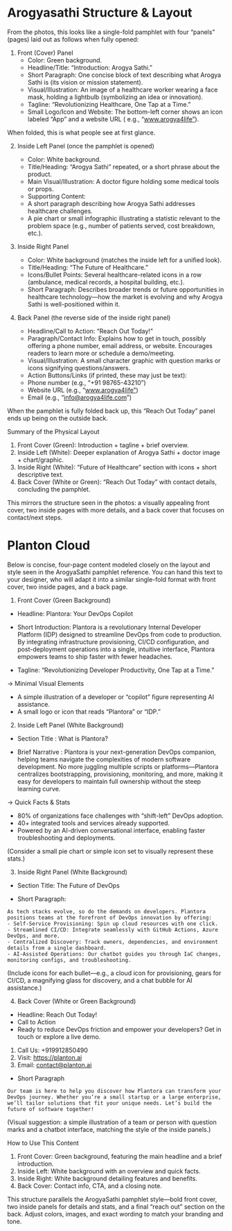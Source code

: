 # Arogyasathi Structure & Layout

From the photos, this looks like a single-fold pamphlet with four “panels” (pages) laid out as follows when fully
opened:

1. Front (Cover) Panel 
   * Color: Green background.
   * Headline/Title: “Introduction: Arogya Sathi.”
   * Short Paragraph: One concise block of text describing what Arogya Sathi is (its vision or mission statement).
   * Visual/Illustration: An image of a healthcare worker wearing a face mask, holding a lightbulb (symbolizing an idea
      or innovation).
   * Tagline: “Revolutionizing Healthcare, One Tap at a Time.”
   * Small Logo/Icon and Website: The bottom-left corner shows an icon labeled “App” and a website URL (
      e.g., “www.arogya4life”).

When folded, this is what people see at first glance.

2. Inside Left Panel (once the pamphlet is opened)
   * Color: White background.
   * Title/Heading: “Arogya Sathi” repeated, or a short phrase about the product.
   * Main Visual/Illustration: A doctor figure holding some medical tools or props.
   * Supporting Content:
   * A short paragraph describing how Arogya Sathi addresses healthcare challenges.
   * A pie chart or small infographic illustrating a statistic relevant to the problem space (e.g., number of patients
      served, cost breakdown, etc.).

3. Inside Right Panel
   * Color: White background (matches the inside left for a unified look).
   * Title/Heading: “The Future of Healthcare.”
   * Icons/Bullet Points: Several healthcare-related icons in a row (ambulance, medical records, a hospital building,
      etc.).
   * Short Paragraph: Describes broader trends or future opportunities in healthcare technology—how the market is
      evolving and why Arogya Sathi is well-positioned within it.

4. Back Panel (the reverse side of the inside right panel)
   * Headline/Call to Action: “Reach Out Today!”
   * Paragraph/Contact Info: Explains how to get in touch, possibly offering a phone number, email address, or website.
      Encourages readers to learn more or schedule a demo/meeting.
   * Visual/Illustration: A small character graphic with question marks or icons signifying questions/answers.
   * Action Buttons/Links (if printed, these may just be text):
   * Phone number (e.g., “+91 98765-43210”)
   * Website URL (e.g., “www.arogya4life”)
   * Email (e.g., “info@arogya4life.com”)

When the pamphlet is fully folded back up, this “Reach Out Today” panel ends up being on the outside back.

Summary of the Physical Layout

1. Front Cover (Green): Introduction + tagline + brief overview.
2. Inside Left (White): Deeper explanation of Arogya Sathi + doctor image + chart/graphic.
3. Inside Right (White): “Future of Healthcare” section with icons + short descriptive text.
4. Back Cover (White or Green): “Reach Out Today” with contact details, concluding the pamphlet.

This mirrors the structure seen in the photos: a visually appealing front cover, two inside pages with more details, and
a back cover that focuses on contact/next steps.

# Planton Cloud

Below is concise, four-page content modeled closely on the layout and style seen in the ArogyaSathi pamphlet reference. You can hand this text to your designer, who will adapt it into a similar single-fold format with front cover, two inside pages, and a back page.

1. Front Cover (Green Background)

* Headline: Plantora: Your DevOps Copilot

* Short Introduction: Plantora is a revolutionary Internal Developer Platform (IDP) designed to streamline DevOps from code to production. By integrating infrastructure provisioning, CI/CD configuration, and post-deployment operations into a single, intuitive interface, Plantora empowers teams to ship faster with fewer headaches.

* Tagline: “Revolutionizing Developer Productivity, One Tap at a Time.”

-> Minimal Visual Elements

* A simple illustration of a developer or “copilot” figure representing AI assistance.
* A small logo or icon that reads “Plantora” or “IDP.”

2. Inside Left Panel (White Background)

* Section Title : What is Plantora?

* Brief Narrative : Plantora is your next-generation DevOps companion, helping teams navigate the complexities of modern software development. No more juggling multiple scripts or platforms—Plantora centralizes bootstrapping, provisioning, monitoring, and more, making it easy for developers to maintain full ownership without the steep learning curve.

-> Quick Facts & Stats

* 80% of organizations face challenges with “shift-left” DevOps adoption.
* 40+ integrated tools and services already supported.
* Powered by an AI-driven conversational interface, enabling faster troubleshooting and deployments.

(Consider a small pie chart or simple icon set to visually represent these stats.)

3. Inside Right Panel (White Background)

* Section Title: The Future of DevOps

* Short Paragraph: 

```
As tech stacks evolve, so do the demands on developers. Plantora positions teams at the forefront of DevOps innovation by offering:
- Self-Service Provisioning: Spin up cloud resources with one click.
- Streamlined CI/CD: Integrate seamlessly with GitHub Actions, Azure DevOps, and more.
- Centralized Discovery: Track owners, dependencies, and environment details from a single dashboard.
- AI-Assisted Operations: Our chatbot guides you through IaC changes, monitoring configs, and troubleshooting.
```

(Include icons for each bullet—e.g., a cloud icon for provisioning, gears for CI/CD, a magnifying glass for discovery, and a chat bubble for AI assistance.)

4. Back Cover (White or Green Background)

* Headline: Reach Out Today!
* Call to Action
* Ready to reduce DevOps friction and empower your developers? Get in touch or explore a live demo.
 
1.	Call Us: +919912850490
2.	Visit: https://planton.ai
3.	Email: contact@planton.ai

* Short Paragraph

```
Our team is here to help you discover how Plantora can transform your DevOps journey. Whether you’re a small startup or a large enterprise, we’ll tailor solutions that fit your unique needs. Let’s build the future of software together!
```

(Visual suggestion: a simple illustration of a team or person with question marks and a chatbot interface, matching the style of the inside panels.)

How to Use This Content
1.	Front Cover: Green background, featuring the main headline and a brief introduction.
2.	Inside Left: White background with an overview and quick facts.
3.	Inside Right: White background detailing features and benefits.
4.	Back Cover: Contact info, CTA, and a closing note.

This structure parallels the ArogyaSathi pamphlet style—bold front cover, two inside panels for details and stats, and a final “reach out” section on the back. Adjust colors, images, and exact wording to match your branding and tone.
